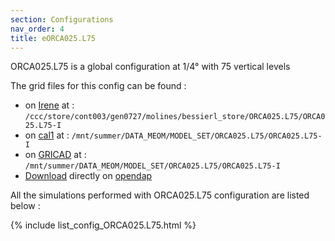 ```yaml
---
section: Configurations
nav_order: 4
title: eORCA025.L75
---
```


ORCA025.L75 is a global configuration at 1/4° with 75 vertical levels

The grid files for this config can be found :

<div class="row justify-content-center">
        <div class="card">
            <div class="card-body"> 
            <ul>
                    <li> on <a href="https://meom-group.github.io/meom-data-catalog/content/platforms/irene.html">Irene</a> at : <code class="language-plaintext highlighter-rouge">/ccc/store/cont003/gen0727/molines/bessierl_store/ORCA025.L75/ORCA025.L75-I</code> </li>
                    <li> on <a href="https://meom-group.github.io/meom-data-catalog/content/platforms/cal1.html">cal1</a> at : <code class="language-plaintext highlighter-rouge">/mnt/summer/DATA_MEOM/MODEL_SET/ORCA025.L75/ORCA025.L75-I</code> </li>
                    <li> on <a href="https://meom-group.github.io/meom-data-catalog/content/platforms/gricad.html">GRICAD</a> at : <code class="language-plaintext highlighter-rouge">/mnt/summer/DATA_MEOM/MODEL_SET/ORCA025.L75/ORCA025.L75-I</code> </li>
                    <li><a href="https://ige-meom-opendap.univ-grenoble-alpes.fr/thredds/catalog/meomopendap/extract/MEOM/ORCA025.L75/ORCA025.L75-I/catalog.html">Download</a> directly on <a href="https://meom-group.github.io/meom-data-catalog/content/platforms/opendap.html">opendap</a> </li>
            </ul>
            </div>
        </div>
</div>

All the simulations performed with ORCA025.L75 configuration are listed below :

{% include list_config_ORCA025.L75.html %}
